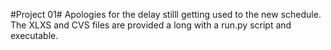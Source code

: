 #Project 01#
Apologies for the delay stilll getting used to the new schedule.
The XLXS and CVS files are provided a long with a run.py script and executable.

